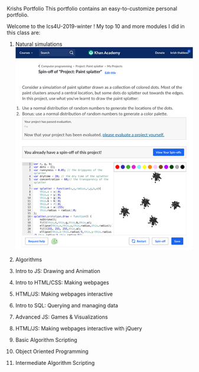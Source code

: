 Krishs Portfolio
This portfolio contains an easy-to-customize personal portfolio.


Welcome to the Ics4U-2019-winter ! My top 10 and more modules I did in this class are:

1. Natural simulations
![](unnamed.jpg)
2. Algorithms

3. Intro to JS: Drawing and Animation

4. Intro to HTML/CSS: Making webpages

5. HTML/JS: Making webpages interactive

6. Intro to SQL: Querying and managing data

7. Advanced JS: Games & Visualizations

8. HTML/JS: Making webpages interactive with jQuery

9. Basic Algorithm Scripting

10. Object Oriented Programming

11. Intermediate Algorithm Scripting

